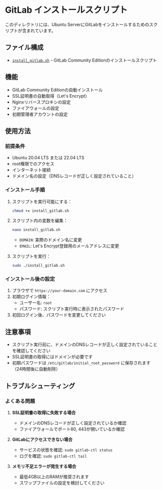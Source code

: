 # GitLab インストールスクリプト

このディレクトリには、Ubuntu ServerにGitLabをインストールするためのスクリプトが含まれています。

## ファイル構成

- [`install_gitlab.sh`](install_gitlab.sh) - GitLab Community Editionのインストールスクリプト

## 機能

- GitLab Community Editionの自動インストール
- SSL証明書の自動取得（Let's Encrypt）
- Nginxリバースプロキシの設定
- ファイアウォールの設定
- 初期管理者アカウントの設定

## 使用方法

### 前提条件

- Ubuntu 20.04 LTS または 22.04 LTS
- root権限でのアクセス
- インターネット接続
- ドメイン名の設定（DNSレコードが正しく設定されていること）

### インストール手順

1. スクリプトを実行可能にする：
   ```bash
   chmod +x install_gitlab.sh
   ```

2. スクリプト内の変数を編集：
   ```bash
   nano install_gitlab.sh
   ```
   - `DOMAIN`: 実際のドメイン名に変更
   - `EMAIL`: Let's Encrypt登録用のメールアドレスに変更

3. スクリプトを実行：
   ```bash
   sudo ./install_gitlab.sh
   ```

### インストール後の設定

1. ブラウザで `https://your-domain.com` にアクセス
2. 初期ログイン情報：
   - ユーザー名: `root`
   - パスワード: スクリプト実行時に表示されたパスワード
3. 初回ログイン後、パスワードを変更してください

## 注意事項

- スクリプト実行前に、ドメインのDNSレコードが正しく設定されていることを確認してください
- SSL証明書の取得にはドメインが必要です
- 初期パスワードは `/etc/gitlab/initial_root_password` に保存されます（24時間後に自動削除）

## トラブルシューティング

### よくある問題

1. **SSL証明書の取得に失敗する場合**
   - ドメインのDNSレコードが正しく設定されているか確認
   - ファイアウォールでポート80, 443が開いているか確認

2. **GitLabにアクセスできない場合**
   - サービスの状態を確認: `sudo gitlab-ctl status`
   - ログを確認: `sudo gitlab-ctl tail`

3. **メモリ不足エラーが発生する場合**
   - 最低4GB以上のRAMが推奨されます
   - スワップファイルの設定を検討してください